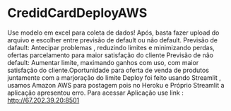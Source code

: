 # CredidCardDeployAWS
Use modelo em excel para coleta de dados!
Após, basta fazer upload do arquivo e escolher entre previsão de default ou não default.
Previsão de dafault: Antecipar problemas , reduzindo limites e minimizando perdas, ofertas parcelamento para maior satisfação do cliente
Previsão de não default: Aumentar limite, maximando ganhos com uso, com maior satisfação do cliente.Oportunidade para oferta de venda de produtos juntamente com a marjoração do limite
Deploy foi feito usando Streamlit , usamos Amazon AWS para postagem pois no Heroku e Próprio Streamlit a aplicação apresentou erro.
Para acessar Aplicação use link : http://67.202.39.20:8501
